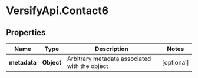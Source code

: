 # VersifyApi.Contact6

## Properties

Name | Type | Description | Notes
------------ | ------------- | ------------- | -------------
**metadata** | **Object** | Arbitrary metadata associated with the object | [optional] 


